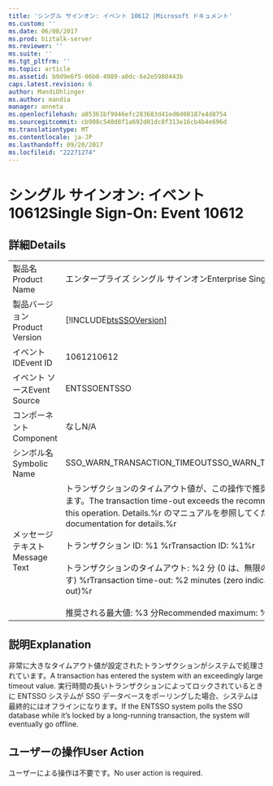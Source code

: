 ```yaml
---
title: 'シングル サインオン: イベント 10612 |Microsoft ドキュメント'
ms.custom: ''
ms.date: 06/08/2017
ms.prod: biztalk-server
ms.reviewer: ''
ms.suite: ''
ms.tgt_pltfrm: ''
ms.topic: article
ms.assetid: b9d9e6f5-06b8-4989-a0dc-6e2e5980443b
caps.latest.revision: 6
author: MandiOhlinger
ms.author: mandia
manager: anneta
ms.openlocfilehash: a85361bf9946efc283683d41ed0d08187e4d8754
ms.sourcegitcommit: cb908c540d8f1a692d01dc8f313e16cb4b4e696d
ms.translationtype: MT
ms.contentlocale: ja-JP
ms.lasthandoff: 09/20/2017
ms.locfileid: "22271274"
---
```

# <a name="single-sign-on-event-10612"></a><span data-ttu-id="6ba83-102">シングル サインオン: イベント 10612</span><span class="sxs-lookup"><span data-stu-id="6ba83-102">Single Sign-On: Event 10612</span></span>
## <a name="details"></a><span data-ttu-id="6ba83-103">詳細</span><span class="sxs-lookup"><span data-stu-id="6ba83-103">Details</span></span>  
  
|||  
|-|-|  
|<span data-ttu-id="6ba83-104">製品名</span><span class="sxs-lookup"><span data-stu-id="6ba83-104">Product Name</span></span>|<span data-ttu-id="6ba83-105">エンタープライズ シングル サインオン</span><span class="sxs-lookup"><span data-stu-id="6ba83-105">Enterprise Single Sign-On</span></span>|  
|<span data-ttu-id="6ba83-106">製品バージョン</span><span class="sxs-lookup"><span data-stu-id="6ba83-106">Product Version</span></span>|[!INCLUDE[btsSSOVersion](../includes/btsssoversion-md.md)]|  
|<span data-ttu-id="6ba83-107">イベント ID</span><span class="sxs-lookup"><span data-stu-id="6ba83-107">Event ID</span></span>|<span data-ttu-id="6ba83-108">10612</span><span class="sxs-lookup"><span data-stu-id="6ba83-108">10612</span></span>|  
|<span data-ttu-id="6ba83-109">イベント ソース</span><span class="sxs-lookup"><span data-stu-id="6ba83-109">Event Source</span></span>|<span data-ttu-id="6ba83-110">ENTSSO</span><span class="sxs-lookup"><span data-stu-id="6ba83-110">ENTSSO</span></span>|  
|<span data-ttu-id="6ba83-111">コンポーネント</span><span class="sxs-lookup"><span data-stu-id="6ba83-111">Component</span></span>|<span data-ttu-id="6ba83-112">なし</span><span class="sxs-lookup"><span data-stu-id="6ba83-112">N/A</span></span>|  
|<span data-ttu-id="6ba83-113">シンボル名</span><span class="sxs-lookup"><span data-stu-id="6ba83-113">Symbolic Name</span></span>|<span data-ttu-id="6ba83-114">SSO_WARN_TRANSACTION_TIMEOUT</span><span class="sxs-lookup"><span data-stu-id="6ba83-114">SSO_WARN_TRANSACTION_TIMEOUT</span></span>|  
|<span data-ttu-id="6ba83-115">メッセージ テキスト</span><span class="sxs-lookup"><span data-stu-id="6ba83-115">Message Text</span></span>|<span data-ttu-id="6ba83-116">トランザクションのタイムアウト値が、この操作で推奨される最大値を超えています。</span><span class="sxs-lookup"><span data-stu-id="6ba83-116">The transaction time-out exceeds the recommended maximum for this operation.</span></span> <span data-ttu-id="6ba83-117">Details.%r のマニュアルを参照してください。</span><span class="sxs-lookup"><span data-stu-id="6ba83-117">See documentation for details.%r</span></span><br /><br /> <span data-ttu-id="6ba83-118">トランザクション ID: %1 %r</span><span class="sxs-lookup"><span data-stu-id="6ba83-118">Transaction ID: %1%r</span></span><br /><br /> <span data-ttu-id="6ba83-119">トランザクションのタイムアウト: %2 分 (0 は、無限のタイムアウトを示します) %r</span><span class="sxs-lookup"><span data-stu-id="6ba83-119">Transaction time-out: %2 minutes (zero indicates an infinite time-out)%r</span></span><br /><br /> <span data-ttu-id="6ba83-120">推奨される最大値: %3 分</span><span class="sxs-lookup"><span data-stu-id="6ba83-120">Recommended maximum: %3 minutes</span></span>|  
  
## <a name="explanation"></a><span data-ttu-id="6ba83-121">説明</span><span class="sxs-lookup"><span data-stu-id="6ba83-121">Explanation</span></span>  
 <span data-ttu-id="6ba83-122">非常に大きなタイムアウト値が設定されたトランザクションがシステムで処理されています。</span><span class="sxs-lookup"><span data-stu-id="6ba83-122">A transaction has entered the system with an exceedingly large timeout value.</span></span> <span data-ttu-id="6ba83-123">実行時間の長いトランザクションによってロックされているときに ENTSSO システムが SSO データベースをポーリングした場合、システムは最終的にはオフラインになります。</span><span class="sxs-lookup"><span data-stu-id="6ba83-123">If the ENTSSO system polls the SSO database while it’s locked by a long-running transaction, the system will eventually go offline.</span></span>  
  
## <a name="user-action"></a><span data-ttu-id="6ba83-124">ユーザーの操作</span><span class="sxs-lookup"><span data-stu-id="6ba83-124">User Action</span></span>  
 <span data-ttu-id="6ba83-125">ユーザーによる操作は不要です。</span><span class="sxs-lookup"><span data-stu-id="6ba83-125">No user action is required.</span></span>
